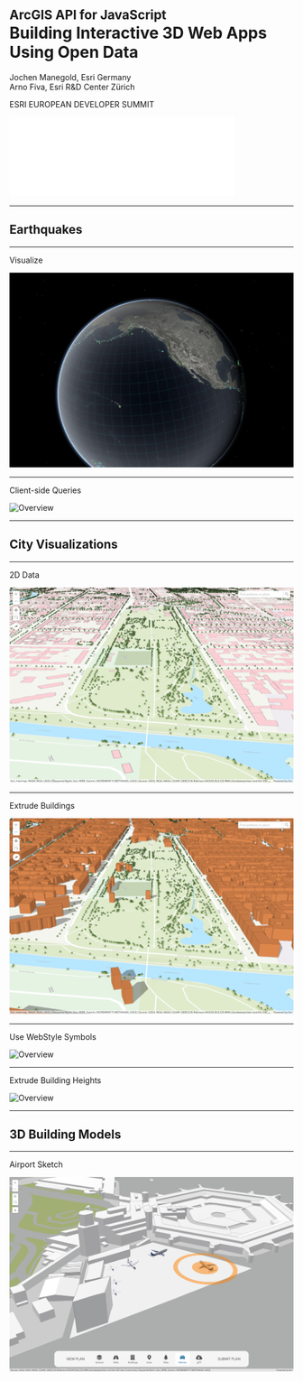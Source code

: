 <!-- .slide: data-background="images/bg-1.png" data-title="add-scene-layer" class="title" -->

# <span style="font-size: 0.8em;">ArcGIS API for JavaScript</span><br>Building Interactive 3D Web Apps Using Open Data


Jochen Manegold, Esri Germany \
Arno Fiva, Esri R&D Center Zürich

ESRI EUROPEAN DEVELOPER SUMMIT​

![Logo](images/esri-logo.png)

---

<!-- .slide: data-background="images/bg-4.png"  data-background-size="cover" -->

## Earthquakes

---

<!-- .slide: data-background="images/bg-2.png"  data-background-size="cover" -->

Visualize

![Overview](images/earthquakes/overview.png)

---

<!-- .slide: data-background="images/bg-2.png"  data-background-size="cover" -->

Client-side Queries

![Overview](images/earthquakes/client-side-filtering.png)

---

<!-- .slide: data-background="images/bg-4.png"  data-background-size="cover" -->

## City Visualizations

---

<!-- .slide: data-background="images/bg-2.png"  data-background-size="cover" -->

2D Data

![Overview](images/2d-buildings/data.png)

---

<!-- .slide: data-background="images/bg-2.png"  data-background-size="cover" -->

Extrude Buildings

![Overview](images/2d-buildings/extrusion.png)

---

<!-- .slide: data-background="images/bg-2.png"  data-background-size="cover" -->

Use WebStyle Symbols

![Overview](images/2d-buildings/3d-symbols.png)

---

<!-- .slide: data-background="images/bg-2.png"  data-background-size="cover" -->

Extrude Building Heights

![Overview](images/2d-buildings/extrusion-with-height.png)

---

<!-- .slide: data-background="images/bg-4.png"  data-background-size="cover" -->

## 3D Building Models

---

<!-- .slide: data-background="images/bg-2.png"  data-background-size="cover" -->

Airport Sketch

![Overview](images/3d-buildings/sketch.png)
